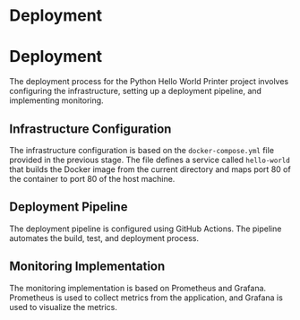 # Deployment

# Deployment
The deployment process for the Python Hello World Printer project involves configuring the infrastructure, setting up a deployment pipeline, and implementing monitoring.

## Infrastructure Configuration
The infrastructure configuration is based on the `docker-compose.yml` file provided in the previous stage. The file defines a service called `hello-world` that builds the Docker image from the current directory and maps port 80 of the container to port 80 of the host machine.

## Deployment Pipeline
The deployment pipeline is configured using GitHub Actions. The pipeline automates the build, test, and deployment process.

## Monitoring Implementation
The monitoring implementation is based on Prometheus and Grafana. Prometheus is used to collect metrics from the application, and Grafana is used to visualize the metrics.
